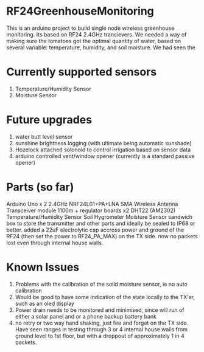 # RF24GreenhouseMonitoring
This is an arduino project to build single node wireless greenhouse monitoring. Its based on RF24 2.4GHz trancievers. We needed a way of making sure the tomatoes got the optimal quantity of water, based on several variable: temperature, humidity, and soil moisture. We had seen the 

Currently supported sensors
===========================
1) Temperature/Humidity Sensor 
2) Moisture Sensor

Future upgrades
===============
1) water butt level sensor
2) sunshine brightness logging (with ultimate being automatic sunshade)
3) Hozelock attached solonoid to control irrigation based on sensor data
4) arduino controlled vent/window opener (currently is a standard passive opener)

Parts (so far)
==============
Arduino Uno x 2
2.4GHz NRF24L01+PA+LNA SMA Wireless Antenna Transceiver module 1100m + regulator boards x2
DHT22 (AM2302) Temperature/Humidity Sensor 
Soil Hygrometer Moisture Sensor
sandwich box to store the transmitter and other parts and ideally be sealed to IP68 or better.
added a 22uF electrolytic cap accross power and ground of the RF24 (then set the power to RF24_PA_MAX) on the TX side. now no packets lost even through internal house walls.

Known Issues
============
1) Problems with the calibration of the soild moisture sensor, ie no auto calibration
2) Would be good to have some indication of the state locally to the TX'er, such as an oled display
3) Power drain needs to be monitored and minimised, since will run of either a solar panel and or a phone backup battery bank
4) no retry or two way hand shaking, just fire and forget on the TX side. Have seen ranges in testing through 3 or 4 internal house walls from ground level to 1st floor, but with a droppout of approximately 1 in 4 packets. 
